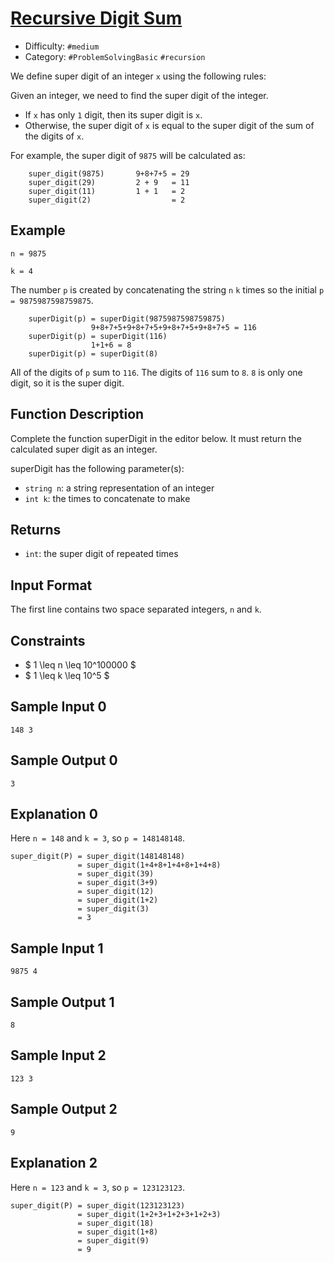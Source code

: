 # [Recursive Digit Sum](https://www.hackerrank.com/challenges/recursive-digit-sum)

- Difficulty:  `#medium`
- Category: `#ProblemSolvingBasic` `#recursion`

We define super digit of an integer `x` using the following rules:

Given an integer, we need to find the super digit of the integer.

- If `x` has only `1` digit, then its super digit is `x`.
- Otherwise, the super digit of `x` is equal to the super digit of
    the sum of the digits of `x`.

For example, the super digit of `9875` will be calculated as:

```text
    super_digit(9875)       9+8+7+5 = 29
    super_digit(29)         2 + 9   = 11
    super_digit(11)         1 + 1   = 2
    super_digit(2)                  = 2
```

## Example

`n = 9875`

`k = 4`

The number `p` is created by concatenating the string `n` `k`
times so the initial `p = 9875987598759875`.

```text
    superDigit(p) = superDigit(9875987598759875)
                  9+8+7+5+9+8+7+5+9+8+7+5+9+8+7+5 = 116
    superDigit(p) = superDigit(116)
                  1+1+6 = 8
    superDigit(p) = superDigit(8)
```

All of the digits of `p` sum to `116`. The digits of `116` sum to `8`.
`8` is only one digit, so it is the super digit.

## Function Description

Complete the function superDigit in the editor below.
It must return the calculated super digit as an integer.

superDigit has the following parameter(s):

- `string n`: a string representation of an integer
- `int k`: the times to concatenate  to make

## Returns

- `int`: the super digit of  repeated  times

## Input Format

The first line contains two space separated integers, `n` and `k`.

## Constraints

- $ 1 \leq n \leq 10^100000 $
- $ 1 \leq k \leq 10^5 $

## Sample Input 0

```text
148 3
```

## Sample Output 0

```text
3
```

## Explanation 0

Here `n = 148` and `k = 3`, so `p = 148148148`.

```text
super_digit(P) = super_digit(148148148)
               = super_digit(1+4+8+1+4+8+1+4+8)
               = super_digit(39)
               = super_digit(3+9)
               = super_digit(12)
               = super_digit(1+2)
               = super_digit(3)
               = 3
```

## Sample Input 1

```text
9875 4
```

## Sample Output 1

```text
8
```

## Sample Input 2

```text
123 3
```

## Sample Output 2

```text
9
```

## Explanation 2

Here `n = 123` and `k = 3`, so `p = 123123123`.

```text
super_digit(P) = super_digit(123123123)
               = super_digit(1+2+3+1+2+3+1+2+3)
               = super_digit(18)
               = super_digit(1+8)
               = super_digit(9)
               = 9
```
